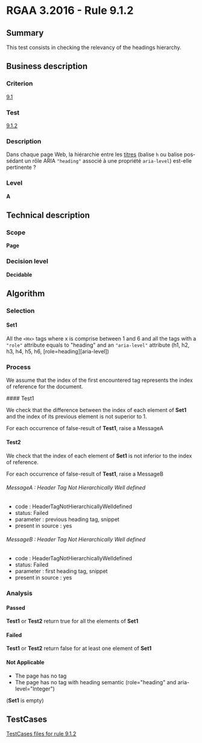 # RGAA 3.2016 - Rule 9.1.2

## Summary
This test consists in checking the relevancy of the headings hierarchy.

## Business description

### Criterion
[9.1](http://references.modernisation.gouv.fr/rgaa-accessibilite/2016/criteres.html#crit-9-1)

### Test
[9.1.2](http://references.modernisation.gouv.fr/rgaa-accessibilite/2016/criteres.html#test-9-1-2)

### Description
<div lang="fr">Dans chaque page Web, la hi&#xE9;rarchie entre les <a href="http://references.modernisation.gouv.fr/rgaa-accessibilite/2016/glossaire.html#titre">titres</a> (balise <code lang="en">h</code> ou balise poss&#xE9;dant un r&#xF4;le ARIA <code lang="en">"heading"</code> associ&#xE9; &#xE0; une propri&#xE9;t&#xE9; <code lang="en">aria-level</code>) est-elle pertinente&nbsp;?</div>

### Level
**A**

## Technical description

### Scope
**Page**

### Decision level
**Decidable**

## Algorithm

### Selection

#### Set1

All the `<Hx>` tags where x is comprise between 1 and 6 and all the tags with a `"role"` attribute equals to "heading" and an `"aria-level"` attribute (h1, h2, h3, h4, h5, h6, [role=heading][aria-level])

### Process

We assume that the index of the first encountered <Hx> tag represents the index of reference for the document.

#### Test1

We check that the difference between the index of each element of **Set1** and the index of its previous element is not superior to 1.

For each occurrence of false-result of **Test1**, raise a MessageA

#### Test2

We check that the index of each element of **Set1** is not inferior to the index of reference.

For each occurrence of false-result of **Test1**, raise a MessageB

###### MessageA : Header Tag Not Hierarchically Well defined

-   code : HeaderTagNotHierarchicallyWelldefined
-   status: Failed
-   parameter : previous heading tag, snippet
-   present in source : yes

###### MessageB : Header Tag Not Hierarchically Well defined

-   code : HeaderTagNotHierarchicallyWelldefined
-   status: Failed
-   parameter : first heading tag, snippet
-   present in source : yes

### Analysis

#### Passed

**Test1** or **Test2** return true for all the elements of **Set1**

#### Failed

**Test1** or **Test2** return false for at least one element of **Set1**

#### Not Applicable

- The page has no <H> tag
- The page has no tag with heading semantic (role="heading" and aria-level="Integer") 

(**Set1** is empty)



##  TestCases

[TestCases files for rule 9.1.2](https://github.com/Asqatasun/Asqatasun/tree/develop/rules/rules-rgaa3.2016/src/test/resources/testcases/rgaa32016/Rgaa32016Rule090102/)


